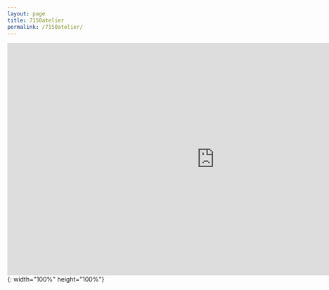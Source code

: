 ```yaml
---
layout: page
title: 7150atelier
permalink: /7150atelier/
---
```


<iframe width="942" height="530" src="https://www.youtube.com/embed/0WuZNS99jEU" title="YouTube video player" frameborder="0" allow="accelerometer; autoplay; clipboard-write; encrypted-media; gyroscope; picture-in-picture" allowfullscreen></iframe> {: width="100%" height="100%"}
